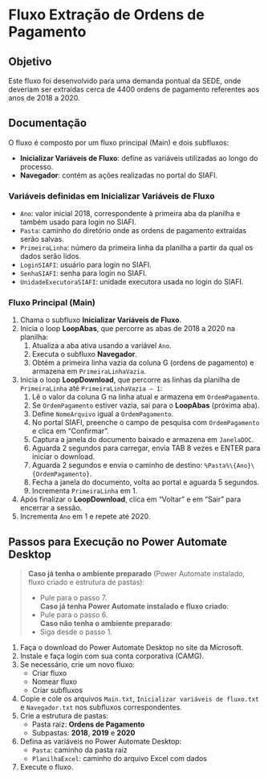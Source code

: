 # Fluxo Extração de Ordens de Pagamento

## Objetivo

Este fluxo foi desenvolvido para uma demanda pontual da SEDE, onde deveriam ser extraídas cerca de 4400 ordens de pagamento referentes aos anos de 2018 a 2020.

## Documentação

O fluxo é composto por um fluxo principal (Main) e dois subfluxos:

- **Inicializar Variáveis de Fluxo**: define as variáveis utilizadas ao longo do processo.  
- **Navegador**: contém as ações realizadas no portal do SIAFI.

### Variáveis definidas em Inicializar Variáveis de Fluxo

- `Ano`: valor inicial 2018, correspondente à primeira aba da planilha e também usado para login no SIAFI.  
- `Pasta`: caminho do diretório onde as ordens de pagamento extraídas serão salvas.  
- `PrimeiraLinha`: número da primeira linha da planilha a partir da qual os dados serão lidos.  
- `LoginSIAFI`: usuário para login no SIAFI.  
- `SenhaSIAFI`: senha para login no SIAFI.  
- `UnidadeExecutoraSIAFI`: unidade executora usada no login do SIAFI.

### Fluxo Principal (Main)

1. Chama o subfluxo **Inicializar Variáveis de Fluxo**.  
2. Inicia o loop **LoopAbas**, que percorre as abas de 2018 a 2020 na planilha:  
   1. Atualiza a aba ativa usando a variável `Ano`.  
   2. Executa o subfluxo **Navegador**.  
   3. Obtém a primeira linha vazia da coluna G (ordens de pagamento) e armazena em `PrimeiraLinhaVazia`.  
3. Inicia o loop **LoopDownload**, que percorre as linhas da planilha de `PrimeiraLinha` até `PrimeiraLinhaVazia – 1`:  
   1. Lê o valor da coluna G na linha atual e armazena em `OrdemPagamento`.  
   2. Se `OrdemPagamento` estiver vazia, sai para o **LoopAbas** (próxima aba).  
   3. Define `NomeArquivo` igual a `OrdemPagamento`.  
   4. No portal SIAFI, preenche o campo de pesquisa com `OrdemPagamento` e clica em “Confirmar”.  
   5. Captura a janela do documento baixado e armazena em `JanelaDOC`.  
   6. Aguarda 2 segundos para carregar, envia TAB 8 vezes e ENTER para iniciar o download.  
   7. Aguarda 2 segundos e envia o caminho de destino: `%Pasta%\{Ano}\{OrdemPagamento}`.  
   8. Fecha a janela do documento, volta ao portal e aguarda 5 segundos.  
   9. Incrementa `PrimeiraLinha` em 1.  
4. Após finalizar o **LoopDownload**, clica em “Voltar” e em “Sair” para encerrar a sessão.  
5. Incrementa `Ano` em 1 e repete até 2020.  

## Passos para Execução no Power Automate Desktop

> **Caso já tenha o ambiente preparado** (Power Automate instalado, fluxo criado e estrutura de pastas):  
> - Pule para o passo 7.  
> **Caso já tenha Power Automate instalado e fluxo criado**:  
> - Pule para o passo 6.  
> **Caso não tenha o ambiente preparado**:  
> - Siga desde o passo 1.

1. Faça o download do Power Automate Desktop no site da Microsoft.  
2. Instale e faça login com sua conta corporativa (CAMG).  
3. Se necessário, crie um novo fluxo:  
   - Criar fluxo  
   - Nomear fluxo  
   - Criar subfluxos  
4. Copie e cole os arquivos `Main.txt`, `Inicializar variáveis de fluxo.txt` e `Navegador.txt` nos subfluxos correspondentes.  
5. Crie a estrutura de pastas:  
   - Pasta raiz: **Ordens de Pagamento**  
   - Subpastas: **2018**, **2019** e **2020**  
6. Defina as variáveis no Power Automate Desktop:  
   - `Pasta`: caminho da pasta raiz  
   - `PlanilhaExcel`: caminho do arquivo Excel com dados  
7. Execute o fluxo.
